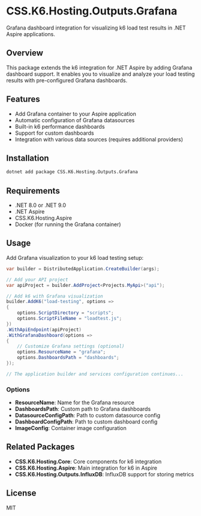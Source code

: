 ﻿# CSS.K6.Hosting.Outputs.Grafana

Grafana dashboard integration for visualizing k6 load test results in .NET Aspire applications.

## Overview

This package extends the k6 integration for .NET Aspire by adding Grafana dashboard support. It enables you to visualize and analyze your load testing results with pre-configured Grafana dashboards.

## Features

- Add Grafana container to your Aspire application
- Automatic configuration of Grafana datasources
- Built-in k6 performance dashboards
- Support for custom dashboards
- Integration with various data sources (requires additional providers)

## Installation

```bash
dotnet add package CSS.K6.Hosting.Outputs.Grafana
```

## Requirements

- .NET 8.0 or .NET 9.0
- .NET Aspire
- CSS.K6.Hosting.Aspire
- Docker (for running the Grafana container)

## Usage

Add Grafana visualization to your k6 load testing setup:

```csharp
var builder = DistributedApplication.CreateBuilder(args);

// Add your API project
var apiProject = builder.AddProject<Projects.MyApi>("api");

// Add k6 with Grafana visualization
builder.AddK6("load-testing", options => 
{
    options.ScriptDirectory = "scripts";
    options.ScriptFileName = "loadtest.js";
})
.WithApiEndpoint(apiProject)
.WithGrafanaDashboard(options => 
{
    // Customize Grafana settings (optional)
    options.ResourceName = "grafana";
    options.DashboardsPath = "dashboards";
});

// The application builder and services configuration continues...
```

### Options

- **ResourceName**: Name for the Grafana resource
- **DashboardsPath**: Custom path to Grafana dashboards
- **DatasourceConfigPath**: Path to custom datasource config
- **DashboardConfigPath**: Path to custom dashboard config
- **ImageConfig**: Container image configuration

## Related Packages

- **CSS.K6.Hosting.Core**: Core components for k6 integration
- **CSS.K6.Hosting.Aspire**: Main integration for k6 in Aspire
- **CSS.K6.Hosting.Outputs.InfluxDB**: InfluxDB support for storing metrics

## License

MIT